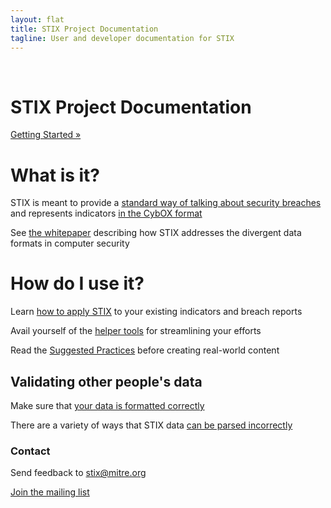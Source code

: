 ```yaml
---
layout: flat
title: STIX Project Documentation
tagline: User and developer documentation for STIX
---
```

<br />
<div class="jumbotron">
  <h1>STIX Project Documentation</h1>
  <p><a class="btn btn-primary btn-lg" role="button" href="getting-started">Getting Started »</a></p>
</div>

# What is it?
STIX is meant to provide a [standard way of talking about security breaches](http://stix.mitre.org/language/)
 and represents indicators [in the CybOX format](cyboxproject.github.io) 

See [the whitepaper](http://stix.mitre.org/about/documents/STIX_Whitepaper_v1.1.pdf) 
 describing how STIX addresses the divergent data formats in computer security

# How do I use it?

Learn [how to apply STIX](/idioms) to your existing indicators and breach reports

Avail yourself of the [helper tools](/utilities) for streamlining your efforts 

Read the  [Suggested Practices](/suggestions) before creating real-world content

## Validating other people's data

Make sure that [your data is formatted correctly](/validation)

There are a variety of ways that STIX data [can be parsed incorrectly](/security)

### Contact 
Send feedback to <stix@mitre.org>

[Join the mailing list](http://stix.mitre.org/community/registration.html)